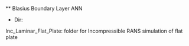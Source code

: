 ** Blasius Boundary Layer ANN

* Dir:

Inc_Laminar_Flat_Plate: folder for Incompressible RANS simulation of flat plate

